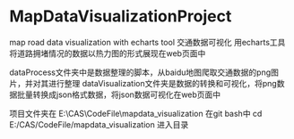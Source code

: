 # MapDataVisualizationProject
map road data visualization with echarts tool
交通数据可视化 用echarts工具将道路拥堵情况的数据以热力图的形式展现在web页面中

dataProcess文件夹中是数据整理的脚本，从baidu地图爬取交通数据的png图片，并对其进行整理
dataVisualization文件夹是数据的转换和可视化，将png数据批量转换成json格式数据，将json数据可视化在web页面中

项目文件夹在 E:\CAS\CodeFile\mapdata_visualization
在git bash中 cd E:/CAS/CodeFile/mapdata_visualization 进入目录

